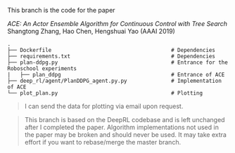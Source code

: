 This branch is the code for the paper

*ACE: An Actor Ensemble Algorithm for Continuous Control with Tree Search* \
Shangtong Zhang, Hao Chen, Hengshuai Yao (AAAI 2019)

    .
    ├── Dockerfile                                      # Dependencies
    ├── requirements.txt                                # Dependencies
    ├── plan-ddpg.py                                    # Entrance for the Roboschool experiments
    |   ├── plan_ddpg                                   # Entrance of ACE 
    ├── deep_rl/agent/PlanDDPG_agent.py.py              # Implementation of ACE 
    └── plot_plan.py                                    # Plotting

> I can send the data for plotting via email upon request.

> This branch is based on the DeepRL codebase and is left unchanged after I completed the paper. Algorithm implementations not used in the paper may be broken and should never be used. It may take extra effort if you want to rebase/merge the master branch.

